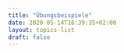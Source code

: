 ```yaml
---
title: "Übungsbeispiele"
date: 2020-05-14T16:39:35+02:00
layout: topics-list
draft: false
---
```


